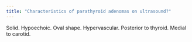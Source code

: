 ```yaml
---
title: "Characteristics of parathyroid adenomas on ultrasound?"
---
```

Solid. Hypoechoic. Oval shape. Hypervascular. Posterior to thyroid. Medial to carotid.

